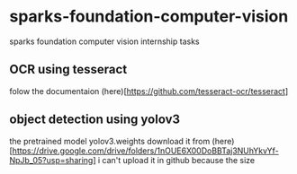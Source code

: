 # sparks-foundation-computer-vision
sparks foundation computer vision internship tasks

## OCR using tesseract 
folow the documentaion (here)[https://github.com/tesseract-ocr/tesseract] 

## object detection using yolov3 
the pretrained model yolov3.weights download it from (here)[https://drive.google.com/drive/folders/1nOUE6X00DoBBTaj3NUhYkvYf-NpJb_05?usp=sharing]
i can't upload it in github because the size
